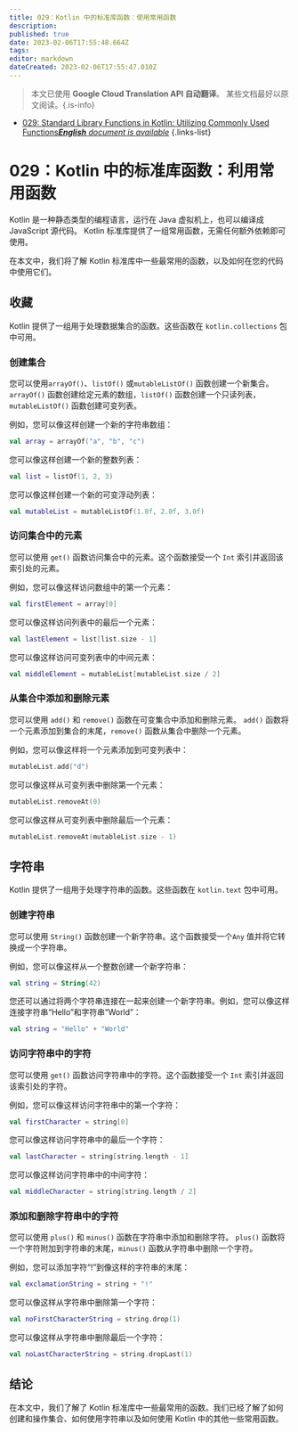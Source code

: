 ```yaml
---
title: 029：Kotlin 中的标准库函数：使用常用函数
description: 
published: true
date: 2023-02-06T17:55:48.664Z
tags: 
editor: markdown
dateCreated: 2023-02-06T17:55:47.010Z
---
```


> 本文已使用 **Google Cloud Translation API 自动翻译**。
某些文档最好以原文阅读。{.is-info}



- [029: Standard Library Functions in Kotlin: Utilizing Commonly Used Functions***English** document is available*](/en/Knowledge-base/Kotlin/Learning/029-standard-library-functions-in-kotlin-utilizing-commonly-used-functions)
{.links-list}


# 029：Kotlin 中的标准库函数：利用常用函数

Kotlin 是一种静态类型的编程语言，运行在 Java 虚拟机上，也可以编译成 JavaScript 源代码。 Kotlin 标准库提供了一组常用函数，无需任何额外依赖即可使用。

在本文中，我们将了解 Kotlin 标准库中一些最常用的函数，以及如何在您的代码中使用它们。

## 收藏

Kotlin 提供了一组用于处理数据集合的函数。这些函数在 ```kotlin.collections``` 包中可用。

### 创建集合

您可以使用```arrayOf()```、```listOf()``` 或```mutableListOf()``` 函数创建一个新集合。 ```arrayOf()``` 函数创建给定元素的数组，```listOf()``` 函数创建一个只读列表，```mutableListOf()``` 函数创建可变列表。

例如，您可以像这样创建一个新的字符串数组：

```kotlin
val array = arrayOf("a", "b", "c")
```

您可以像这样创建一个新的整数列表：

```kotlin
val list = listOf(1, 2, 3)
```

您可以像这样创建一个新的可变浮动列表：

```kotlin
val mutableList = mutableListOf(1.0f, 2.0f, 3.0f)
```

### 访问集合中的元素

您可以使用 ```get()``` 函数访问集合中的元素。这个函数接受一个 ```Int``` 索引并返回该索引处的元素。

例如，您可以像这样访问数组中的第一个元素：

```kotlin
val firstElement = array[0]
```

您可以像这样访问列表中的最后一个元素：

```kotlin
val lastElement = list[list.size - 1]
```

您可以像这样访问可变列表中的中间元素：

```kotlin
val middleElement = mutableList[mutableList.size / 2]
```

### 从集合中添加和删除元素

您可以使用 ```add()``` 和 ```remove()``` 函数在可变集合中添加和删除元素。 ```add()``` 函数将一个元素添加到集合的末尾，```remove()``` 函数从集合中删除一个元素。

例如，您可以像这样将一个元素添加到可变列表中：

```kotlin
mutableList.add("d")
```

您可以像这样从可变列表中删除第一个元素：

```kotlin
mutableList.removeAt(0)
```

您可以像这样从可变列表中删除最后一个元素：

```kotlin
mutableList.removeAt(mutableList.size - 1)
```

## 字符串

Kotlin 提供了一组用于处理字符串的函数。这些函数在 ```kotlin.text``` 包中可用。

### 创建字符串

您可以使用 ```String()``` 函数创建一个新字符串。这个函数接受一个```Any``` 值并将它转换成一个字符串。

例如，您可以像这样从一个整数创建一个新字符串：

```kotlin
val string = String(42)
```

您还可以通过将两个字符串连接在一起来创建一个新字符串。例如，您可以像这样连接字符串“Hello”和字符串“World”：

```kotlin
val string = "Hello" + "World"
```

### 访问字符串中的字符

您可以使用 ```get()``` 函数访问字符串中的字符。这个函数接受一个 ```Int``` 索引并返回该索引处的字符。

例如，您可以像这样访问字符串中的第一个字符：

```kotlin
val firstCharacter = string[0]
```

您可以像这样访问字符串中的最后一个字符：

```kotlin
val lastCharacter = string[string.length - 1]
```

您可以像这样访问字符串中的中间字符：

```kotlin
val middleCharacter = string[string.length / 2]
```

### 添加和删除字符串中的字符

您可以使用 ```plus()``` 和 ```minus()``` 函数在字符串中添加和删除字符。 ```plus()``` 函数将一个字符附加到字符串的末尾，```minus()``` 函数从字符串中删除一个字符。

例如，您可以添加字符“!”到像这样的字符串的末尾：

```kotlin
val exclamationString = string + "!"
```

您可以像这样从字符串中删除第一个字符：

```kotlin
val noFirstCharacterString = string.drop(1)
```

您可以像这样从字符串中删除最后一个字符：

```kotlin
val noLastCharacterString = string.dropLast(1)
```

## 结论

在本文中，我们了解了 Kotlin 标准库中一些最常用的函数。我们已经了解了如何创建和操作集合、如何使用字符串以及如何使用 Kotlin 中的其他一些常用函数。